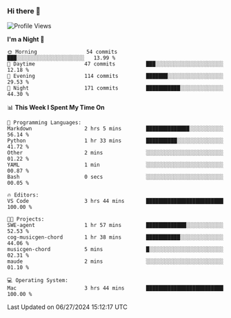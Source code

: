 ### Hi there 👋

<!--
**ALiersEL/ALiersEL** is a ✨ _special_ ✨ repository because its `README.md` (this file) appears on your GitHub profile.

Here are some ideas to get you started:

- 🔭 I’m currently working on ...
- 🌱 I’m currently learning ...
- 👯 I’m looking to collaborate on ...
- 🤔 I’m looking for help with ...
- 💬 Ask me about ...
- 📫 How to reach me: ...
- 😄 Pronouns: ...
- ⚡ Fun fact: ...
-->

<!--START_SECTION:waka-->
![Profile Views](http://img.shields.io/badge/Profile%20Views-0-blue)

**I'm a Night 🦉** 

```text
🌞 Morning                54 commits          ███░░░░░░░░░░░░░░░░░░░░░░   13.99 % 
🌆 Daytime                47 commits          ███░░░░░░░░░░░░░░░░░░░░░░   12.18 % 
🌃 Evening                114 commits         ███████░░░░░░░░░░░░░░░░░░   29.53 % 
🌙 Night                  171 commits         ███████████░░░░░░░░░░░░░░   44.30 % 
```


📊 **This Week I Spent My Time On** 

```text
💬 Programming Languages: 
Markdown                 2 hrs 5 mins        ██████████████░░░░░░░░░░░   56.14 % 
Python                   1 hr 33 mins        ██████████░░░░░░░░░░░░░░░   41.72 % 
Other                    2 mins              ░░░░░░░░░░░░░░░░░░░░░░░░░   01.22 % 
YAML                     1 min               ░░░░░░░░░░░░░░░░░░░░░░░░░   00.87 % 
Bash                     0 secs              ░░░░░░░░░░░░░░░░░░░░░░░░░   00.05 % 

🔥 Editors: 
VS Code                  3 hrs 44 mins       █████████████████████████   100.00 % 

🐱‍💻 Projects: 
SWE-agent                1 hr 57 mins        █████████████░░░░░░░░░░░░   52.53 % 
cog-musicgen-chord       1 hr 38 mins        ███████████░░░░░░░░░░░░░░   44.06 % 
musicgen-chord           5 mins              █░░░░░░░░░░░░░░░░░░░░░░░░   02.31 % 
maude                    2 mins              ░░░░░░░░░░░░░░░░░░░░░░░░░   01.10 % 

💻 Operating System: 
Mac                      3 hrs 44 mins       █████████████████████████   100.00 % 
```


 Last Updated on 06/27/2024 15:12:17 UTC
<!--END_SECTION:waka-->
